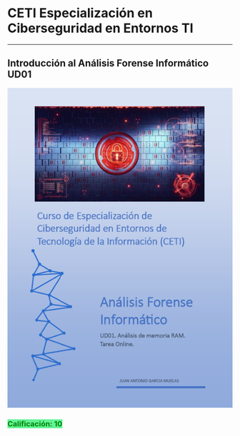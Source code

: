 # CETI Especialización en Ciberseguridad en Entornos TI
---
## Introducción al Análisis Forense Informático UD01

![Análisis Forense Informático](./Portada-AFI01.png "Introducción al Análisis Forense Informático") 

<h3><span style="color: green; background: #62f395;">Calificación: 10</span></h3>